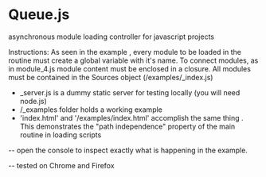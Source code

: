 # Queue.js
asynchronous module loading controller for javascript projects

Instructions:
As seen in the example , every module to be loaded in the routine must create a global variable with it's name. To connect modules, as in module_4.js module content must be enclosed in a closure. All modules must be contained in the Sources object (/examples/_index.js)

- _server.js is a dummy static server for testing locally (you will need node.js)
- /_examples folder holds a working example
- 'index.html' and '/examples/index.html' accomplish the same thing . 
This demonstrates the "path independence" property of the main routine in loading scripts

-- open the console to inspect exactly what is happening in the example.

-- tested on Chrome and Firefox
